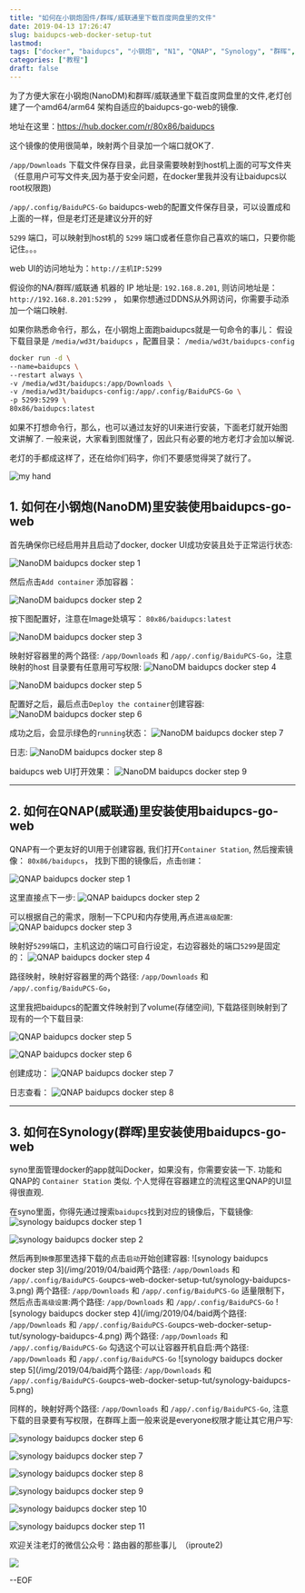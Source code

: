 ```yaml
---
title: "如何在小钢炮固件/群晖/威联通里下载百度网盘里的文件"
date: 2019-04-13 17:26:47
slug: baidupcs-web-docker-setup-tut
lastmod: 
tags: ["docker", "baidupcs", "小钢炮", "N1", "QNAP", "Synology", "群晖", "威联通"]
categories: ["教程"]
draft: false
---
```


为了方便大家在小钢炮(NanoDM)和群晖/威联通里下载百度网盘里的文件,老灯创建了一个amd64/arm64 架构自适应的baidupcs-go-web的镜像.

地址在这里：https://hub.docker.com/r/80x86/baidupcs

这个镜像的使用很简单，映射两个目录加一个端口就OK了.

`/app/Downloads` 下载文件保存目录，此目录需要映射到host机上面的可写文件夹（任意用户可写文件夹,因为基于安全问题，在docker里我并没有让baidupcs以root权限跑)

`/app/.config/BaiduPCS-Go` baidupcs-web的配置文件保存目录，可以设置成和上面的一样，但是老灯还是建议分开的好

`5299` 端口，可以映射到host机的 `5299` 端口或者任意你自己喜欢的端口，只要你能记住。。。

web UI的访问地址为：`http://主机IP:5299`

假设你的NA/群晖/威联通 机器的 IP 地址是: `192.168.8.201`, 则访问地址是： `http://192.168.8.201:5299` ，
如果你想通过DDNS从外网访问，你需要手动添加一个端口映射.


如果你熟悉命令行，那么，在小钢炮上面跑baidupcs就是一句命令的事儿：
假设下载目录是 `/media/wd3t/baidupcs` ，配置目录： `/media/wd3t/baidupcs-config`


```bash
docker run -d \
--name=baidupcs \
--restart always \
-v /media/wd3t/baidupcs:/app/Downloads \
-v /media/wd3t/baidupcs-config:/app/.config/BaiduPCS-Go \
-p 5299:5299 \
80x86/baidupcs:latest
```

如果不打想命令行，那么，也可以通过友好的UI来进行安装，下面老灯就开始图文讲解了.
一般来说，大家看到图就懂了，因此只有必要的地方老灯才会加以解说.

老灯的手都成这样了，还在给你们码字，你们不要感觉得哭了就行了。

![my hand](/img/2019/04/baidupcs-web-docker-setup-tut/my-hand-20190414130526.small.jpg)

## 1. 如何在小钢炮(NanoDM)里安装使用baidupcs-go-web

首先确保你已经启用并且启动了docker, docker UI成功安装且处于正常运行状态:

![NanoDM baidupcs docker step 1](/img/2019/04/baidupcs-web-docker-setup-tut/ndm-baidupcs-1.png)

然后点击`Add container` 添加容器：

![NanoDM baidupcs docker step 2](/img/2019/04/baidupcs-web-docker-setup-tut/ndm-baidupcs-2.png)

按下图配置好，注意在Image处填写： `80x86/baidupcs:latest`

![NanoDM baidupcs docker step 3](/img/2019/04/baidupcs-web-docker-setup-tut/ndm-baidupcs-3.png)

映射好容器里的两个路径: `/app/Downloads` 和 `/app/.config/BaiduPCS-Go`，注意映射的host 目录要有任意用可写权限:
![NanoDM baidupcs docker step 4](/img/2019/04/baidupcs-web-docker-setup-tut/ndm-baidupcs-4.png)

![NanoDM baidupcs docker step 5](/img/2019/04/baidupcs-web-docker-setup-tut/ndm-baidupcs-5.png)

配置好之后，最后点击`Deploy the container`创建容器:
![NanoDM baidupcs docker step 6](/img/2019/04/baidupcs-web-docker-setup-tut/ndm-baidupcs-6.png)

成功之后，会显示绿色的`running`状态：
![NanoDM baidupcs docker step 7](/img/2019/04/baidupcs-web-docker-setup-tut/ndm-baidupcs-7.png)

日志:
![NanoDM baidupcs docker step 8](/img/2019/04/baidupcs-web-docker-setup-tut/ndm-baidupcs-8.png)

baidupcs web UI打开效果：
![NanoDM baidupcs docker step 9](/img/2019/04/baidupcs-web-docker-setup-tut/ndm-baidupcs-9.png)


----------------------------------------------------------------------------------------------

## 2. 如何在QNAP(威联通)里安装使用baidupcs-go-web

QNAP有一个更友好的UI用于创建容器, 我们打开`Container Station`, 然后搜索镜像： `80x86/baidupcs`，
找到下图的镜像后，点击`创建`：

![QNAP baidupcs docker step 1](/img/2019/04/baidupcs-web-docker-setup-tut/QNAP-baidupcs-1.png)

这里直接点下一步:
![QNAP baidupcs docker step 2](/img/2019/04/baidupcs-web-docker-setup-tut/QNAP-baidupcs-2.png)

可以根据自己的需求，限制一下CPU和内存使用,再点进`高级配置`:
![QNAP baidupcs docker step 3](/img/2019/04/baidupcs-web-docker-setup-tut/QNAP-baidupcs-3.png)

映射好`5299`端口，主机这边的端口可自行设定，右边容器处的端口`5299`是固定的：
![QNAP baidupcs docker step 4](/img/2019/04/baidupcs-web-docker-setup-tut/QNAP-baidupcs-4.png)

路径映射，映射好容器里的两个路径: `/app/Downloads` 和 `/app/.config/BaiduPCS-Go`，

这里我把baidupcs的配置文件映射到了volume(存储空间), 下载路径则映射到了现有的一个下载目录:

![QNAP baidupcs docker step 5](/img/2019/04/baidupcs-web-docker-setup-tut/QNAP-baidupcs-5.png)

![QNAP baidupcs docker step 6](/img/2019/04/baidupcs-web-docker-setup-tut/QNAP-baidupcs-6.png)

创建成功：
![QNAP baidupcs docker step 7](/img/2019/04/baidupcs-web-docker-setup-tut/QNAP-baidupcs-7.png)

日志查看：
![QNAP baidupcs docker step 8](/img/2019/04/baidupcs-web-docker-setup-tut/QNAP-baidupcs-8.png)

----------------------------------------------------------------------------------------------

## 3. 如何在Synology(群晖)里安装使用baidupcs-go-web

syno里面管理docker的app就叫Docker，如果没有，你需要安装一下.
功能和QNAP的 `Container Station` 类似. 个人觉得在容器建立的流程这里QNAP的UI显得很直观.

在syno里面，你得先通过搜索`baidupcs`找到对应的镜像后，下载镜像:
![synology baidupcs docker step 1](/img/2019/04/baidupcs-web-docker-setup-tut/synology-baidupcs-1.png)

![synology baidupcs docker step 2](/img/2019/04/baidupcs-web-docker-setup-tut/synology-baidupcs-2.png)

然后再到`映像`那里选择下载的点击`启动`开始创建容器:
![synology baidupcs docker step 3](/img/2019/04/baid两个路径: `/app/Downloads` 和 `/app/.config/BaiduPCS-Go`upcs-web-docker-setup-tut/synology-baidupcs-3.png)
两个路径: `/app/Downloads` 和 `/app/.config/BaiduPCS-Go`
适量限制下，然后点击`高级设置`:两个路径: `/app/Downloads` 和 `/app/.config/BaiduPCS-Go`
![synology baidupcs docker step 4](/img/2019/04/baid两个路径: `/app/Downloads` 和 `/app/.config/BaiduPCS-Go`upcs-web-docker-setup-tut/synology-baidupcs-4.png)
两个路径: `/app/Downloads` 和 `/app/.config/BaiduPCS-Go`
勾选这个可以让容器开机自启:两个路径: `/app/Downloads` 和 `/app/.config/BaiduPCS-Go`
![synology baidupcs docker step 5](/img/2019/04/baid两个路径: `/app/Downloads` 和 `/app/.config/BaiduPCS-Go`upcs-web-docker-setup-tut/synology-baidupcs-5.png)

同样的，映射好两个路径: `/app/Downloads` 和 `/app/.config/BaiduPCS-Go`,
注意下载的目录要有写权限，在群晖上面一般来说是everyone权限才能让其它用户写:

![synology baidupcs docker step 6](/img/2019/04/baidupcs-web-docker-setup-tut/synology-baidupcs-6.png)

![synology baidupcs docker step 7](/img/2019/04/baidupcs-web-docker-setup-tut/synology-baidupcs-7.png)

![synology baidupcs docker step 8](/img/2019/04/baidupcs-web-docker-setup-tut/synology-baidupcs-8.png)

![synology baidupcs docker step 9](/img/2019/04/baidupcs-web-docker-setup-tut/synology-baidupcs-9.png)

![synology baidupcs docker step 10](/img/2019/04/baidupcs-web-docker-setup-tut/synology-baidupcs-10.png)

![synology baidupcs docker step 11](/img/2019/04/baidupcs-web-docker-setup-tut/synology-baidupcs-11.png)


欢迎关注老灯的微信公众号：路由器的那些事儿  （iproute2)

![](/img/2019/04/why-filebrowser-raise-wrong-credentials-error-even-with-right-credentials/7d15018e-d35a-4b22-b49f-fdb9e6872bc5.png)


--EOF